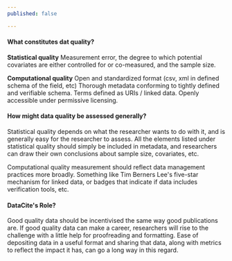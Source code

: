 ```yaml
---
published: false

---
```




#### What constitutes dat quality?

**Statistical quality** 
Measurement error, the degree to which potential covariates are either controlled for or co-measured, and the sample size.  

**Computational quality**
Open and standardized format (csv, xml in defined schema of the field, etc) Thorough metadata conforming to tightly defined and verifiable schema. Terms defined as URIs / linked data.  Openly accessible under permissive licensing.  

#### How might data quality be assessed generally?

Statistical quality depends on what the researcher wants to do with it, and is generally easy for the researcher to assess. All the elements listed under statistical quality should simply be included in metadata, and researchers can draw their own conclusions about sample size, covariates, etc.

Computational quality measurement should reflect data management practices more broadly.  Something like Tim Berners Lee's five-star mechanism for linked data, or badges that indicate if data includes verification tools, etc. 

#### DataCite's Role?

Good quality data should be incentivised the same way good publications are. If good quality data can make a career, researchers will rise to the challenge with a little help for proofreading and formatting.  Ease of depositing data in a useful format and sharing that data, along with metrics to reflect the impact it has, can go a long way in this regard.  
